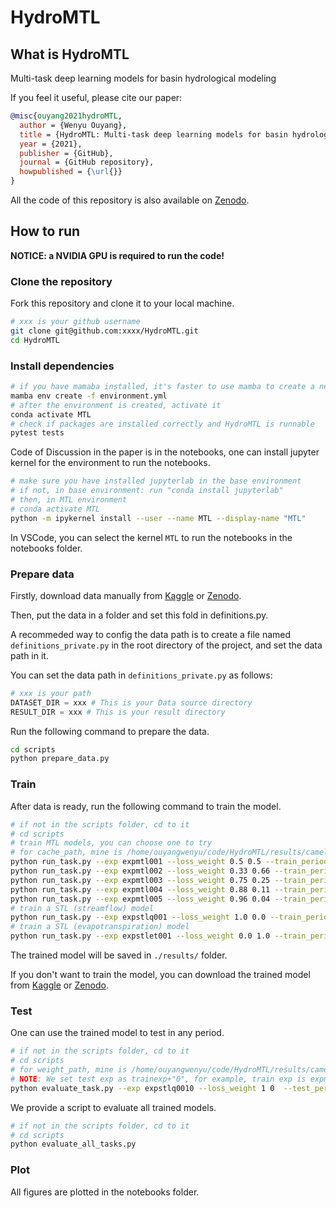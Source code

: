 <!--
 * @Author: Wenyu Ouyang
 * @Date: 2023-04-05 20:10:24
 * @LastEditTime: 2023-05-16 21:36:17
 * @LastEditors: Wenyu Ouyang
 * @Description: README for HydroMTL
 * @FilePath: /HydroMTL/README.md
 * Copyright (c) 2021-2022 Wenyu Ouyang. All rights reserved.
-->
# HydroMTL

## What is HydroMTL

Multi-task deep learning models for basin hydrological modeling

If you feel it useful, please cite our paper:

```bibtex
@misc{ouyang2021hydroMTL,
  author = {Wenyu Ouyang},
  title = {HydroMTL: Multi-task deep learning models for basin hydrological modeling},
  year = {2021},
  publisher = {GitHub},
  journal = {GitHub repository},
  howpublished = {\url{}}
}
```

All the code of this repository is also available on [Zenodo](https://zenodo.org/record/5550000).

## How to run

**NOTICE: a NVIDIA GPU is required to run the code!**

### Clone the repository

Fork this repository and clone it to your local machine.

```bash
# xxx is your github username
git clone git@github.com:xxxx/HydroMTL.git
cd HydroMTL
```

### Install dependencies

```bash
# if you have mamaba installed, it's faster to use mamba to create a new environment than conda
mamba env create -f environment.yml
# after the environment is created, activate it
conda activate MTL
# check if packages are installed correctly and HydroMTL is runnable
pytest tests
```

Code of Discussion in the paper is in the notebooks, one can install jupyter kernel for the environment to run the notebooks.

```bash
# make sure you have installed jupyterlab in the base environment
# if not, in base environment: run "conda install jupyterlab"
# then, in MTL environment
# conda activate MTL
python -m ipykernel install --user --name MTL --display-name "MTL"
```

In VSCode, you can select the kernel `MTL` to run the notebooks in the notebooks folder.

### Prepare data

Firstly, download data manually from [Kaggle]() or [Zenodo]().

Then, put the data in a folder and set this fold in definitions.py.
 
A recommeded way to config the data path is to create a file named `definitions_private.py` in the root directory of the project, and set the data path in it.

You can set the data path in `definitions_private.py` as follows:

```python
# xxx is your path
DATASET_DIR = xxx # This is your Data source directory
RESULT_DIR = xxx # This is your result directory
```

Run the following command to prepare the data.

```bash
cd scripts
python prepare_data.py
```

### Train

After data is ready, run the following command to train the model.

```bash
# if not in the scripts folder, cd to it
# cd scripts
# train MTL models, you can choose one to try
# for cache_path, mine is /home/ouyangwenyu/code/HydroMTL/results/camels/expmtl001
python run_task.py --exp expmtl001 --loss_weight 0.5 0.5 --train_period 2001-10-01 2011-10-01 --test_period 2011-10-01 2016-10-01 --ctx 0 --random 1234
python run_task.py --exp expmtl002 --loss_weight 0.33 0.66 --train_period 2001-10-01 2011-10-01 --test_period 2011-10-01 2016-10-01 --ctx 0 --random 1234 --cache_path /your/path/to/cache_directory_for_attributes_forcings_targets/or/None
python run_task.py --exp expmtl003 --loss_weight 0.75 0.25 --train_period 2001-10-01 2011-10-01 --test_period 2011-10-01 2016-10-01 --ctx 0 --random 1234 --cache_path /your/path/to/cache_directory_for_attributes_forcings_targets/or/None
python run_task.py --exp expmtl004 --loss_weight 0.88 0.11 --train_period 2001-10-01 2011-10-01 --test_period 2011-10-01 2016-10-01 --ctx 0 --random 1234 --cache_path /your/path/to/cache_directory_for_attributes_forcings_targets/or/None
python run_task.py --exp expmtl005 --loss_weight 0.96 0.04 --train_period 2001-10-01 2011-10-01 --test_period 2011-10-01 2016-10-01 --ctx 0 --random 1234 --cache_path /your/path/to/cache_directory_for_attributes_forcings_targets/or/None
# train a STL (streamflow) model
python run_task.py --exp expstlq001 --loss_weight 1.0 0.0 --train_period 2001-10-01 2011-10-01 --test_period 2011-10-01 2016-10-01 --ctx 1 --random 1234 --limit_part 1
# train a STL (evapotranspiration) model
python run_task.py --exp expstlet001 --loss_weight 0.0 1.0 --train_period 2001-10-01 2011-10-01 --test_period 2011-10-01 2016-10-01 --ctx 1 --random 1234 --limit_part 0
```

The trained model will be saved in `./results/` folder.

If you don't want to train the model, you can download the trained model from [Kaggle]() or [Zenodo]().

### Test

One can use the trained model to test in any period.

```bash
# if not in the scripts folder, cd to it
# cd scripts
# for weight_path, mine is /home/ouyangwenyu/code/HydroMTL/results/camels/expstlq001/weights/07_April_202311_52AM_model.pth
# NOTE: We set test exp as trainexp+"0", for example, train exp is expmtl001, then, test exp is expmtl0010
python evaluate_task.py --exp expstlq0010 --loss_weight 1 0  --test_period 2016-10-01 2021-10-01 --cache_path /your/path/to/cache_directory_for_attributes_forcings_targets/or/None --weight_path /your/path/to/trained_model_pth_file
```

We provide a script to evaluate all trained models.

```bash
# if not in the scripts folder, cd to it
# cd scripts
python evaluate_all_tasks.py
```

### Plot

All figures are plotted in the notebooks folder.
